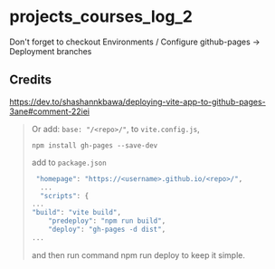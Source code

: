 # projects_courses_log_2

Don't forget to checkout
Environments / Configure github-pages -> Deployment branches

## Credits

<https://dev.to/shashannkbawa/deploying-vite-app-to-github-pages-3ane#comment-22iei>

> Or add: `base: "/<repo>/"`, to `vite.config.js`,
>
> `npm install gh-pages --save-dev`
>
> add to `package.json`
>
> ```js
>  "homepage": "https://<username>.github.io/<repo>/",
>   ...
>   "scripts": {
> ...
> "build": "vite build",
>     "predeploy": "npm run build",
>     "deploy": "gh-pages -d dist",
> ...
> ```
>
> and then run command npm run deploy to keep it simple.
